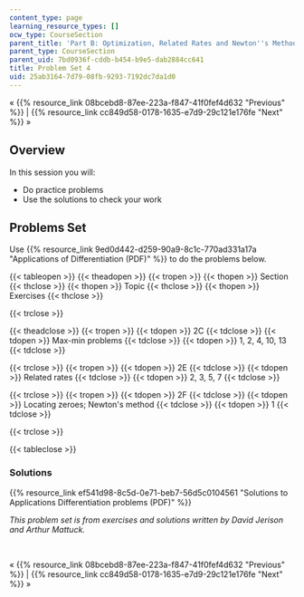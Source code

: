 ```yaml
---
content_type: page
learning_resource_types: []
ocw_type: CourseSection
parent_title: 'Part B: Optimization, Related Rates and Newton''s Method'
parent_type: CourseSection
parent_uid: 7bd0936f-cddb-b454-b9e5-dab2884cc641
title: Problem Set 4
uid: 25ab3164-7d79-08fb-9293-7192dc7da1d0
---
```


« {{% resource_link 08bcebd8-87ee-223a-f847-41f0fef4d632 "Previous" %}} | {{% resource_link cc849d58-0178-1635-e7d9-29c121e176fe "Next" %}} »

Overview
--------

In this session you will:

*   Do practice problems
*   Use the solutions to check your work

Problems Set
------------

Use {{% resource_link 9ed0d442-d259-90a9-8c1c-770ad331a17a "Applications of Differentiation (PDF)" %}} to do the problems below.

{{< tableopen >}}
{{< theadopen >}}
{{< tropen >}}
{{< thopen >}}
Section
{{< thclose >}}
{{< thopen >}}
Topic
{{< thclose >}}
{{< thopen >}}
Exercises
{{< thclose >}}

{{< trclose >}}

{{< theadclose >}}
{{< tropen >}}
{{< tdopen >}}
2C
{{< tdclose >}}
{{< tdopen >}}
Max-min problems
{{< tdclose >}}
{{< tdopen >}}
1, 2, 4, 10, 13
{{< tdclose >}}

{{< trclose >}}
{{< tropen >}}
{{< tdopen >}}
2E
{{< tdclose >}}
{{< tdopen >}}
Related rates
{{< tdclose >}}
{{< tdopen >}}
2, 3, 5, 7
{{< tdclose >}}

{{< trclose >}}
{{< tropen >}}
{{< tdopen >}}
2F
{{< tdclose >}}
{{< tdopen >}}
Locating zeroes; Newton's method
{{< tdclose >}}
{{< tdopen >}}
1
{{< tdclose >}}

{{< trclose >}}

{{< tableclose >}}

### Solutions

{{% resource_link ef541d98-8c5d-0e71-beb7-56d5c0104561 "Solutions to Applications Differentiation problems (PDF)" %}}

_This problem set is from exercises and solutions written by David Jerison and Arthur Mattuck._

  
 

« {{% resource_link 08bcebd8-87ee-223a-f847-41f0fef4d632 "Previous" %}} | {{% resource_link cc849d58-0178-1635-e7d9-29c121e176fe "Next" %}} »